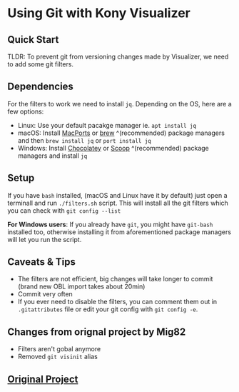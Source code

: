 # Using Git with Kony Visualizer

## Quick Start

TLDR: To prevent git from versioning changes made by Visualizer, we need to add some git filters.

## Dependencies

For the filters to work we need to install `jq`. Depending on the OS, here are a few options:

* Linux: Use your default pacakge manager ie. `apt install jq`
* macOS: Install [MacPorts](https://www.macports.org) or [brew](https://brew.sh) ^(recommended) package managers and then `brew install jq` or `port install jq`
* Windows: Install [Chocolatey](https://chocolatey.org) or [Scoop](https://scoop.sh) ^(recommended) package managers and install `jq`

## Setup

If you have `bash` installed, (macOS and Linux have it by default) just open a terminall and run `./filters.sh` script.
This will install all the git filters which you can check with `git config --list`

**For Windows users**: If you already have `git`, you might have `git-bash` installed too, otherwise installing it from aforementioned package managers will let you run the script.

## Caveats & Tips

* The filters are not efficient, big changes will take longer to commit (brand new OBL import takes about 20min)
* Commit very often
* If you ever need to disable the filters, you can comment them out in `.gitattributes` file or edit your git config with `git config -e`.

## Changes from orignal project by Mig82

* Filters aren't gobal anymore
* Removed `git visinit` alias 

## [Original Project](https://github.com/mig82/visualizer-and-git)
